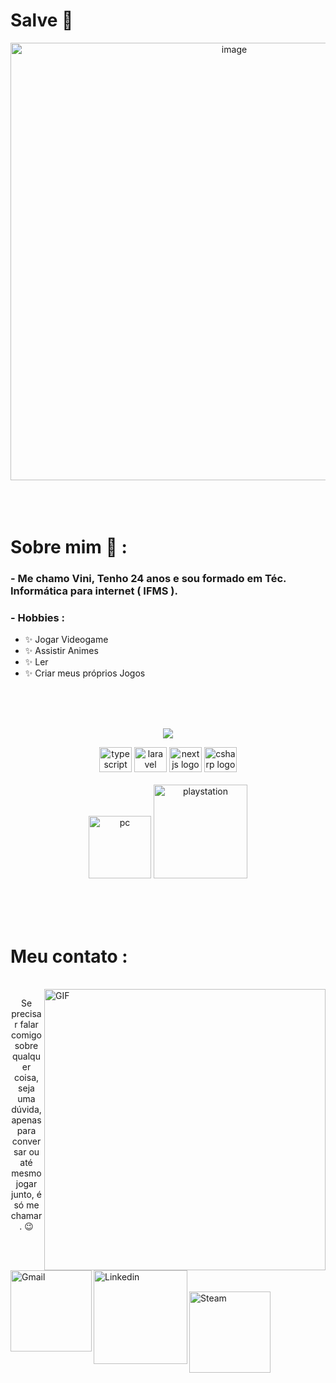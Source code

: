 # Salve 👋

<div align="center">
<img hight="300" width="700" alt="image" align="center" src="https://cdn.openart.ai/stable_diffusion/b71bb159a56df3fc2a67e415cf617972c854634a_2000x2000.webp">
</div>

</br>
</br>
</br>

# Sobre mim 💬 :

### - Me chamo Vini, Tenho 24 anos e sou formado em Téc. Informática para internet ( IFMS ).

### - Hobbies : 
- ✨ Jogar Videogame
- ✨ Assistir Animes
- ✨ Ler
- ✨ Criar meus próprios Jogos

</br>
</br>
</br>

<p align="center" >  
  <a href="https://github.com/devmarcosv/github-readme-stats"> 
<img  src="https://github-readme-stats.vercel.app/api?username=devmarcosv&&show_icons=true&theme=radical"/>
  </a>
  </p>

  <p align="center">

<!-- For more icons please follow  https://github.com/MikeCodesDotNET/ColoredBadges -->
<img src="https://cdn.jsdelivr.net/gh/devicons/devicon/icons/typescript/typescript-original.svg" height="40" width="52" alt="typescript logo"  />
<img src="https://cdn.jsdelivr.net/gh/devicons/devicon/icons/laravel/laravel-original.svg" height="40" width="52" alt="laravel logo"  />
<img src="https://cdn.jsdelivr.net/gh/devicons/devicon/icons/nextjs/nextjs-original.svg" height="40" width="52" alt="nextjs logo"  />
<img src="https://cdn.jsdelivr.net/gh/devicons/devicon/icons/csharp/csharp-original.svg" height="40" width="52" alt="csharp logo"  />


</br>
</br>
<img src="https://github.com/Xx-Ashutosh-xX/Xx-Ashutosh-xX/blob/master/assets/icons/pc.png" alt="pc" width="100" hight="50">
<img src="https://github.com/Xx-Ashutosh-xX/Xx-Ashutosh-xX/blob/master/assets/icons/playstation@3x.png" alt="playstation" width="150" hight="50">
</p>
</br>
</br>
</br>

# Meu contato :

<p>
 </br>


<img hight="320" width="450" align="right" alt="GIF" src="https://github.com/Xx-Ashutosh-xX/Xx-Ashutosh-xX/blob/master/assets/93195.gif">
<p align="center"> Se precisar falar comigo sobre qualquer coisa, seja uma dúvida, apenas para conversar ou até mesmo jogar junto, é só me chamar. 😉
</p>
</br>
<a href="devmarcosvinicius@gmail.com">
 <img align="left" alt="Gmail" width="130" hight="100" src="https://github.com/Xx-Ashutosh-xX/Xx-Ashutosh-xX/blob/master/assets/icons/gmail.png" />
</a>
<a href="https://www.linkedin.com/in/marcos-vin%C3%ADcius-da-silva-santos-050973191/">
  <img align="left" alt="Linkedin" width="150" hight="100" src="https://github.com/Xx-Ashutosh-xX/Xx-Ashutosh-xX/blob/master/assets/icons/linkedin.png" />
</br>
</br>
</br>
</a>
<a href="https://steamcommunity.com/profiles/76561198182224539/">
  <img align="left" alt="Steam" width="130" hight="100" src="https://github.com/Xx-Ashutosh-xX/Xx-Ashutosh-xX/blob/master/assets/icons/steam.png" />
</a>
 </p>
 

</br>
</br>
</br>
</br>
</br>
</br>
</br>
